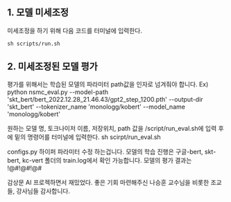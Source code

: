 # 
## 1. 모델 미세조정
미세조정을 하기 위해 다음 코드를 터미널에 입력한다.


    sh scripts/run.sh



## 2. 미세조정된 모델 평가
평가를 위해서는 학습된 모델의 파라미터 path값을 인자로 넘겨줘야 합니다.
Ex)
    python nsmc_eval.py --model-path 'skt_bert/bert_2022.12.28_21.46.43/gpt2_step_1200.pth' --output-dir 'skt_bert' --tokenizer_name 'monologg/kobert' --model_name 'monologg/kobert'

원하는 모델 명, 토크나이저 이름, 저장위치, path 값을 /script/run_eval.sh에 입력 후에 밑의 명령어를 터미널에 입력한다.
    sh scirpt/run_eval.sh


configs.py 하이퍼 파라미터 수정 하는겁니다.
모델의 학습 진행은 구글-bert, skt-bert, kc-vert 폴더의 train.log에서 확인 가능합니다.
모델의 평가 결과는 !@#!@#!@#

감상문 AI 프로젝하면서 재밌었다.
좋은 기회 마련해주신 나승훈 교수님을 비롯한 조교들, 강사님들 감사합니다.
